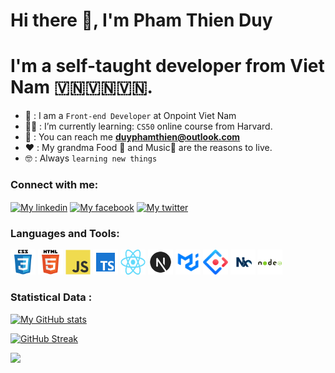 # Hi there 👋, I'm Pham Thien Duy

# I'm a self-taught developer from Viet Nam 🇻🇳🇻🇳🇻🇳.

- 🧓 : I am a `Front-end Developer` at Onpoint Viet Nam
- :student: : I’m currently learning: `CS50` online course from Harvard.
- :email: : You can reach me **duyphamthien@outlook.com**
- :heart: : My grandma Food 🍗 and Music🎵 are the reasons to live.
- :nerd_face: : Always `learning new things`

### Connect with me:

<p align="left">
  <a href="https://www.linkedin.com/in/phamthienduy/" target="blank"><img align="center"
      src="https://raw.githubusercontent.com/peterthehan/peterthehan/4ede6c96382887ab73d3d8160cf894b28a098586/assets/linkedin.svg"
      alt="My linkedin" height="30" width="40" /></a>
  <a href="https://www.facebook.com/phamthienduy181/" target="blank"><img align="center"
      src="https://raw.githubusercontent.com/rahuldkjain/github-profile-readme-generator/master/src/images/icons/Social/facebook.svg"
      alt="My facebook" height="30" width="40" /></a>
 <a href="https://twitter.com/Thienduy181Duy" target="blank"><img align="center"
      src="https://raw.githubusercontent.com/rahuldkjain/github-profile-readme-generator/master/src/images/icons/Social/twitter.svg"
      alt="My twitter" height="30" width="40" /></a>
</p>

### Languages and Tools:

<p align="left">
  <img
    src="https://raw.githubusercontent.com/devicons/devicon/master/icons/css3/css3-original-wordmark.svg"
    alt="css3"
    width="40"
    height="40"
  />
  <img
    src="https://raw.githubusercontent.com/devicons/devicon/master/icons/html5/html5-original-wordmark.svg"
    alt="html5"
    width="40"
    height="40"
  />
  <img
    src="https://raw.githubusercontent.com/devicons/devicon/master/icons/javascript/javascript-original.svg"
    alt="javascript"
    width="40"
    height="40"
  />
  <img
    src="https://raw.githubusercontent.com/phamthienduy-dev/phamthienduy-dev/4a8f4571bd29fa1a4d63a491ae3b199ba2ba98ed/assets/typescript.svg"
    alt="Typescript"
    width="40"
    height="40"
  />
  <img
    src="https://github.com/phamthienduy-dev/phamthienduy-dev/blob/main/assets/react.png?raw=true"
    alt="React"
    width="40"
    height="40"
  />
  <img
    src="https://raw.githubusercontent.com/phamthienduy-dev/phamthienduy-dev/4a8f4571bd29fa1a4d63a491ae3b199ba2ba98ed/assets/next.js.svg"
    alt="NextJs"
    width="40"
    height="40"
  />
  <img
    src="https://github.com/phamthienduy-dev/phamthienduy-dev/blob/main/assets/MUI.png?raw=true"
    alt="MUI"
    width="40"
    height="40"
  />
  <img
    src="https://raw.githubusercontent.com/phamthienduy-dev/phamthienduy-dev/4a8f4571bd29fa1a4d63a491ae3b199ba2ba98ed/assets/antd.svg"
    alt="MUI"
    width="40"
    height="40"
  />
   <img
    src="https://raw.githubusercontent.com/phamthienduy-dev/phamthienduy-dev/main/assets/nx.webp"
    alt="MUI"
    width="40"
    height="40"
  />
  <img
    src="https://raw.githubusercontent.com/devicons/devicon/master/icons/nodejs/nodejs-original-wordmark.svg"
    alt="nodejs"
    width="40"
    height="40"
  />
</p>

### Statistical Data :

[![My GitHub stats](https://github-readme-stats.vercel.app/api?username=phamthienduy-dev)](https://github.com/phamthienduy-dev/github-readme-stats)

[![GitHub Streak](https://github-readme-streak-stats.herokuapp.com/?user=phamthienduy-dev&theme=dark)](https://git.io/streak-stats)

![](https://komarev.com/ghpvc/?username=phamthienduy-dev&color=green)
